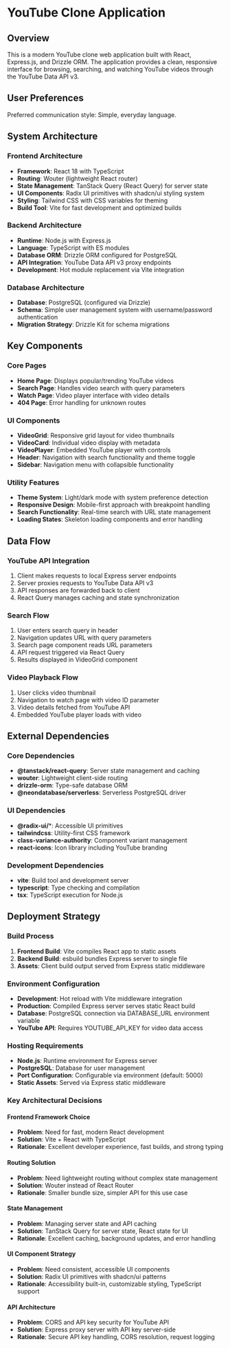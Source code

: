# YouTube Clone Application

## Overview

This is a modern YouTube clone web application built with React, Express.js, and Drizzle ORM. The application provides a clean, responsive interface for browsing, searching, and watching YouTube videos through the YouTube Data API v3.

## User Preferences

Preferred communication style: Simple, everyday language.

## System Architecture

### Frontend Architecture
- **Framework**: React 18 with TypeScript
- **Routing**: Wouter (lightweight React router)
- **State Management**: TanStack Query (React Query) for server state
- **UI Components**: Radix UI primitives with shadcn/ui styling system
- **Styling**: Tailwind CSS with CSS variables for theming
- **Build Tool**: Vite for fast development and optimized builds

### Backend Architecture
- **Runtime**: Node.js with Express.js
- **Language**: TypeScript with ES modules
- **Database ORM**: Drizzle ORM configured for PostgreSQL
- **API Integration**: YouTube Data API v3 proxy endpoints
- **Development**: Hot module replacement via Vite integration

### Database Architecture
- **Database**: PostgreSQL (configured via Drizzle)
- **Schema**: Simple user management system with username/password authentication
- **Migration Strategy**: Drizzle Kit for schema migrations

## Key Components

### Core Pages
- **Home Page**: Displays popular/trending YouTube videos
- **Search Page**: Handles video search with query parameters
- **Watch Page**: Video player interface with video details
- **404 Page**: Error handling for unknown routes

### UI Components
- **VideoGrid**: Responsive grid layout for video thumbnails
- **VideoCard**: Individual video display with metadata
- **VideoPlayer**: Embedded YouTube player with controls
- **Header**: Navigation with search functionality and theme toggle
- **Sidebar**: Navigation menu with collapsible functionality

### Utility Features
- **Theme System**: Light/dark mode with system preference detection
- **Responsive Design**: Mobile-first approach with breakpoint handling
- **Search Functionality**: Real-time search with URL state management
- **Loading States**: Skeleton loading components and error handling

## Data Flow

### YouTube API Integration
1. Client makes requests to local Express server endpoints
2. Server proxies requests to YouTube Data API v3
3. API responses are forwarded back to client
4. React Query manages caching and state synchronization

### Search Flow
1. User enters search query in header
2. Navigation updates URL with query parameters
3. Search page component reads URL parameters
4. API request triggered via React Query
5. Results displayed in VideoGrid component

### Video Playback Flow
1. User clicks video thumbnail
2. Navigation to watch page with video ID parameter
3. Video details fetched from YouTube API
4. Embedded YouTube player loads with video

## External Dependencies

### Core Dependencies
- **@tanstack/react-query**: Server state management and caching
- **wouter**: Lightweight client-side routing
- **drizzle-orm**: Type-safe database ORM
- **@neondatabase/serverless**: Serverless PostgreSQL driver

### UI Dependencies
- **@radix-ui/***: Accessible UI primitives
- **tailwindcss**: Utility-first CSS framework
- **class-variance-authority**: Component variant management
- **react-icons**: Icon library including YouTube branding

### Development Dependencies
- **vite**: Build tool and development server
- **typescript**: Type checking and compilation
- **tsx**: TypeScript execution for Node.js

## Deployment Strategy

### Build Process
1. **Frontend Build**: Vite compiles React app to static assets
2. **Backend Build**: esbuild bundles Express server to single file
3. **Assets**: Client build output served from Express static middleware

### Environment Configuration
- **Development**: Hot reload with Vite middleware integration
- **Production**: Compiled Express server serves static React build
- **Database**: PostgreSQL connection via DATABASE_URL environment variable
- **YouTube API**: Requires YOUTUBE_API_KEY for video data access

### Hosting Requirements
- **Node.js**: Runtime environment for Express server
- **PostgreSQL**: Database for user management
- **Port Configuration**: Configurable via environment (default: 5000)
- **Static Assets**: Served via Express static middleware

### Key Architectural Decisions

#### Frontend Framework Choice
- **Problem**: Need for fast, modern React development
- **Solution**: Vite + React with TypeScript
- **Rationale**: Excellent developer experience, fast builds, and strong typing

#### Routing Solution
- **Problem**: Need lightweight routing without complex state management
- **Solution**: Wouter instead of React Router
- **Rationale**: Smaller bundle size, simpler API for this use case

#### State Management
- **Problem**: Managing server state and API caching
- **Solution**: TanStack Query for server state, React state for UI
- **Rationale**: Excellent caching, background updates, and error handling

#### UI Component Strategy
- **Problem**: Need consistent, accessible UI components
- **Solution**: Radix UI primitives with shadcn/ui patterns
- **Rationale**: Accessibility built-in, customizable styling, TypeScript support

#### API Architecture
- **Problem**: CORS and API key security for YouTube API
- **Solution**: Express proxy server with API key server-side
- **Rationale**: Secure API key handling, CORS resolution, request logging